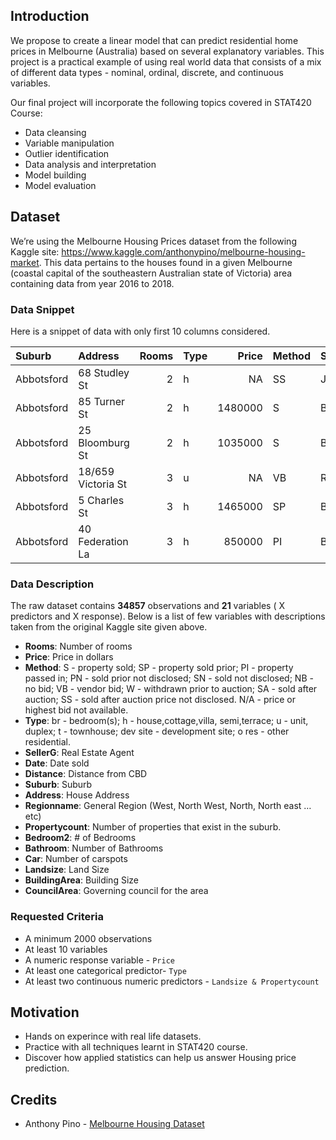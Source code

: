 ## Introduction

We propose to create a linear model that can predict residential home
prices in Melbourne (Australia) based on several explanatory variables.
This project is a practical example of using real world data that
consists of a mix of different data types - nominal, ordinal, discrete,
and continuous variables.

Our final project will incorporate the following topics covered in
STAT420 Course:

-   Data cleansing
-   Variable manipulation
-   Outlier identification
-   Data analysis and interpretation
-   Model building
-   Model evaluation

## Dataset

We’re using the Melbourne Housing Prices dataset from the following
Kaggle site:
<https://www.kaggle.com/anthonypino/melbourne-housing-market>. This data
pertains to the houses found in a given Melbourne (coastal capital of
the southeastern Australian state of Victoria) area containing data from
year 2016 to 2018.

### Data Snippet

Here is a snippet of data with only first 10 columns considered.

| Suburb     | Address            | Rooms | Type |   Price | Method | SellerG | Date      | Distance | Postcode |
|:-----------|:-------------------|------:|:-----|--------:|:-------|:--------|:----------|:---------|:---------|
| Abbotsford | 68 Studley St      |     2 | h    |      NA | SS     | Jellis  | 3/09/2016 | 2.5      | 3067     |
| Abbotsford | 85 Turner St       |     2 | h    | 1480000 | S      | Biggin  | 3/12/2016 | 2.5      | 3067     |
| Abbotsford | 25 Bloomburg St    |     2 | h    | 1035000 | S      | Biggin  | 4/02/2016 | 2.5      | 3067     |
| Abbotsford | 18/659 Victoria St |     3 | u    |      NA | VB     | Rounds  | 4/02/2016 | 2.5      | 3067     |
| Abbotsford | 5 Charles St       |     3 | h    | 1465000 | SP     | Biggin  | 4/03/2017 | 2.5      | 3067     |
| Abbotsford | 40 Federation La   |     3 | h    |  850000 | PI     | Biggin  | 4/03/2017 | 2.5      | 3067     |

### Data Description

The raw dataset contains **34857** observations and **21** variables ( X
predictors and X response). Below is a list of few variables with
descriptions taken from the original Kaggle site given above.

-   **Rooms**: Number of rooms
-   **Price**: Price in dollars
-   **Method**: S - property sold; SP - property sold prior; PI -
    property passed in; PN - sold prior not disclosed; SN - sold not
    disclosed; NB - no bid; VB - vendor bid; W - withdrawn prior to
    auction; SA - sold after auction; SS - sold after auction price not
    disclosed. N/A - price or highest bid not available.
-   **Type**: br - bedroom(s); h - house,cottage,villa, semi,terrace;
    u - unit, duplex; t - townhouse; dev site - development site; o
    res - other residential.
-   **SellerG**: Real Estate Agent
-   **Date**: Date sold
-   **Distance**: Distance from CBD
-   **Suburb**: Suburb
-   **Address**: House Address
-   **Regionname**: General Region (West, North West, North, North east
    …etc)
-   **Propertycount**: Number of properties that exist in the suburb.
-   **Bedroom2**: \# of Bedrooms
-   **Bathroom**: Number of Bathrooms
-   **Car**: Number of carspots
-   **Landsize**: Land Size
-   **BuildingArea**: Building Size
-   **CouncilArea**: Governing council for the area

### Requested Criteria

-   A minimum 2000 observations
-   At least 10 variables
-   A numeric response variable - `Price`
-   At least one categorical predictor- `Type`
-   At least two continuous numeric predictors -
    `Landsize & Propertycount`

## Motivation

-   Hands on experince with real life datasets.
-   Practice with all techniques learnt in STAT420 course.
-   Discover how applied statistics can help us answer Housing price
    prediction.

## Credits

-   Anthony Pino - [Melbourne Housing
    Dataset](https://www.kaggle.com/anthonypino/melbourne-housing-market)
